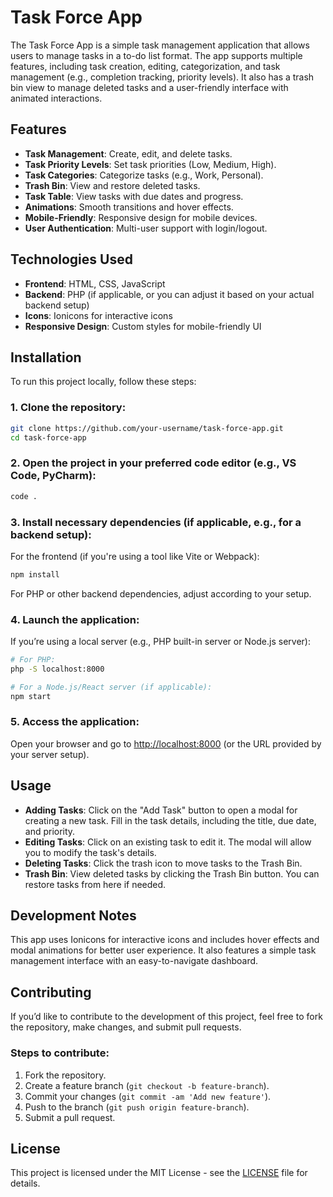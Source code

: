
# Task Force App

The Task Force App is a simple task management application that allows users to manage tasks in a to-do list format. The app supports multiple features, including task creation, editing, categorization, and task management (e.g., completion tracking, priority levels). It also has a trash bin view to manage deleted tasks and a user-friendly interface with animated interactions.

## Features
- **Task Management**: Create, edit, and delete tasks.
- **Task Priority Levels**: Set task priorities (Low, Medium, High).
- **Task Categories**: Categorize tasks (e.g., Work, Personal).
- **Trash Bin**: View and restore deleted tasks.
- **Task Table**: View tasks with due dates and progress.
- **Animations**: Smooth transitions and hover effects.
- **Mobile-Friendly**: Responsive design for mobile devices.
- **User Authentication**: Multi-user support with login/logout.

## Technologies Used
- **Frontend**: HTML, CSS, JavaScript
- **Backend**: PHP (if applicable, or you can adjust it based on your actual backend setup)
- **Icons**: Ionicons for interactive icons
- **Responsive Design**: Custom styles for mobile-friendly UI

## Installation

To run this project locally, follow these steps:

### 1. Clone the repository:
```bash
git clone https://github.com/your-username/task-force-app.git
cd task-force-app
```

### 2. Open the project in your preferred code editor (e.g., VS Code, PyCharm):
```bash
code .
```

### 3. Install necessary dependencies (if applicable, e.g., for a backend setup):
For the frontend (if you're using a tool like Vite or Webpack):
```bash
npm install
```

For PHP or other backend dependencies, adjust according to your setup.

### 4. Launch the application:
If you’re using a local server (e.g., PHP built-in server or Node.js server):
```bash
# For PHP:
php -S localhost:8000

# For a Node.js/React server (if applicable):
npm start
```

### 5. Access the application:
Open your browser and go to [http://localhost:8000](http://localhost:8000) (or the URL provided by your server setup).

## Usage

- **Adding Tasks**: Click on the "Add Task" button to open a modal for creating a new task. Fill in the task details, including the title, due date, and priority.
- **Editing Tasks**: Click on an existing task to edit it. The modal will allow you to modify the task's details.
- **Deleting Tasks**: Click the trash icon to move tasks to the Trash Bin.
- **Trash Bin**: View deleted tasks by clicking the Trash Bin button. You can restore tasks from here if needed.

## Development Notes

This app uses Ionicons for interactive icons and includes hover effects and modal animations for better user experience. It also features a simple task management interface with an easy-to-navigate dashboard.

## Contributing

If you’d like to contribute to the development of this project, feel free to fork the repository, make changes, and submit pull requests.

### Steps to contribute:
1. Fork the repository.
2. Create a feature branch (`git checkout -b feature-branch`).
3. Commit your changes (`git commit -am 'Add new feature'`).
4. Push to the branch (`git push origin feature-branch`).
5. Submit a pull request.

## License

This project is licensed under the MIT License - see the [LICENSE](LICENSE) file for details.
